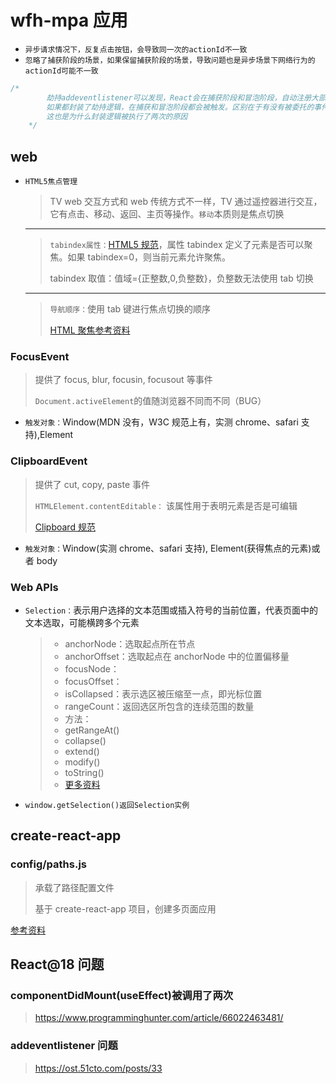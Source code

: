 # wfh-mpa 应用

- `异步请求情况下，反复点击按钮，会导致同一次的actionId不一致`
- `忽略了捕获阶段的场景，如果保留捕获阶段的场景，导致问题也是异步场景下网络行为的actionId可能不一致`

```javascript
/*
        劫持addeventlistener可以发现，React会在捕获阶段和冒泡阶段，自动注册大部分事件。
        如果都封装了劫持逻辑，在捕获和冒泡阶段都会被触发。区别在于有没有被委托的事件被执行。
        这也是为什么封装逻辑被执行了两次的原因
    */
```

## web

- `HTML5焦点管理`
  > TV web 交互方式和 web 传统方式不一样，TV 通过遥控器进行交互，它有点击、移动、返回、主页等操作。`移动`本质则是焦点切换
  ***
  > `tabindex属性：`[HTML5 规范](https://html.spec.whatwg.org/multipage/interaction.html#focus)，属性 tabindex 定义了元素是否可以聚焦。如果 tabindex=0，则当前元素允许聚焦。
  >
  > tabindex 取值：值域={正整数,0,负整数}，负整数无法使用 tab 切换
  ***
  > `导航顺序：`使用 tab 键进行焦点切换的顺序
  >
  > [HTML 聚焦参考资料](https://zhuanlan.zhihu.com/p/73992526)

### FocusEvent

> 提供了 focus, blur, focusin, focusout 等事件
>
> `Document.activeElement`的值随浏览器不同而不同（BUG）

- `触发对象：`Window(MDN 没有，W3C 规范上有，实测 chrome、safari 支持),Element

### ClipboardEvent

> 提供了 cut, copy, paste 事件
>
> `HTMLElement.contentEditable：` 该属性用于表明元素是否是可编辑
>
> [Clipboard 规范](https://www.w3.org/TR/clipboard-apis/#the-copy-action)

- `触发对象：`Window(实测 chrome、safari 支持), Element(获得焦点的元素)或者 body

### Web APIs

- `Selection：`表示用户选择的文本范围或插入符号的当前位置，代表页面中的文本选取，可能横跨多个元素

  > - anchorNode：选取起点所在节点
  > - anchorOffset：选取起点在 anchorNode 中的位置偏移量
  > - focusNode：
  > - focusOffset：
  > - isCollapsed：表示选区被压缩至一点，即光标位置
  > - rangeCount：返回选区所包含的连续范围的数量
  > - 方法：
  > - getRangeAt()
  > - collapse()
  > - extend()
  > - modify()
  > - toString()
  > - [更多资料](https://developer.mozilla.org/zh-CN/docs/Web/API/Selection)

- `window.getSelection()返回Selection实例`

## create-react-app

### config/paths.js

> 承载了路径配置文件
>
> 基于 create-react-app 项目，创建多页面应用

[参考资料](https://segmentfault.com/a/1190000022317580)

## React@18 问题

### componentDidMount(useEffect)被调用了两次

> https://www.programminghunter.com/article/66022463481/

### addeventlistener 问题

> https://ost.51cto.com/posts/33
